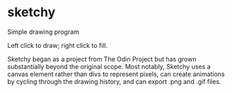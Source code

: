 # sketchy
Simple drawing program

Left click to draw; right click to fill.

Sketchy began as a project from The Odin Project but has grown substantially 
beyond the original scope. Most notably, Sketchy uses a canvas element rather 
than divs to represent pixels, can create animations by cycling through the 
drawing history, and can export .png and .gif files.
